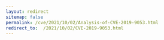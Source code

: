 ```yaml
---
layout: redirect
sitemap: false
permalink: /cve/2021/10/02/Analysis-of-CVE-2019-9053.html
redirect_to:  /2021/10/02/CVE-2019-9053.html
---
```

